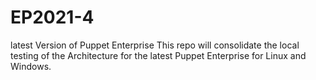 # EP2021-4
latest Version of Puppet Enterprise
This repo will consolidate the local testing of the Architecture for the latest Puppet Enterprise for Linux and Windows.
